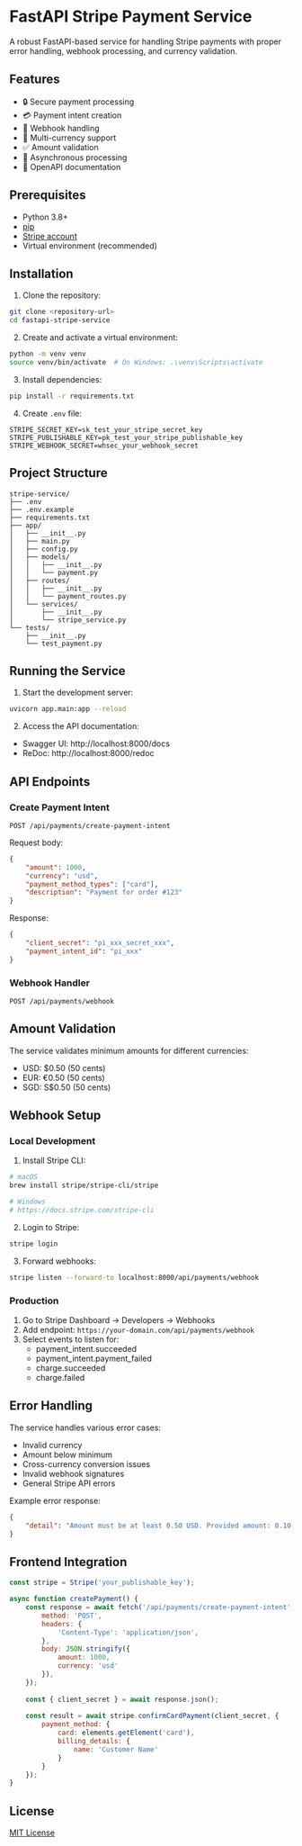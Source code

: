 # FastAPI Stripe Payment Service

A robust FastAPI-based service for handling Stripe payments with proper error handling, webhook processing, and currency validation.

## Features

- 🔒 Secure payment processing
- 💳 Payment intent creation
- 🔄 Webhook handling
- 💱 Multi-currency support
- ✅ Amount validation
- 🚀 Asynchronous processing
- 📝 OpenAPI documentation

## Prerequisites

- Python 3.8+
- [pip](https://pypi.org/project/pip/)
- [Stripe account](https://dashboard.stripe.com/register)
- Virtual environment (recommended)

## Installation

1. Clone the repository:
```bash
git clone <repository-url>
cd fastapi-stripe-service
```

2. Create and activate a virtual environment:
```bash
python -m venv venv
source venv/bin/activate  # On Windows: .\venv\Scripts\activate
```

3. Install dependencies:
```bash
pip install -r requirements.txt
```

4. Create `.env` file:
```env
STRIPE_SECRET_KEY=sk_test_your_stripe_secret_key
STRIPE_PUBLISHABLE_KEY=pk_test_your_stripe_publishable_key
STRIPE_WEBHOOK_SECRET=whsec_your_webhook_secret
```

## Project Structure

```
stripe-service/
├── .env
├── .env.example
├── requirements.txt
├── app/
│   ├── __init__.py
│   ├── main.py
│   ├── config.py
│   ├── models/
│   │   ├── __init__.py
│   │   └── payment.py
│   ├── routes/
│   │   ├── __init__.py
│   │   └── payment_routes.py
│   └── services/
│       ├── __init__.py
│       └── stripe_service.py
└── tests/
    ├── __init__.py
    └── test_payment.py
```

## Running the Service

1. Start the development server:
```bash
uvicorn app.main:app --reload
```

2. Access the API documentation:
- Swagger UI: http://localhost:8000/docs
- ReDoc: http://localhost:8000/redoc

## API Endpoints

### Create Payment Intent
```http
POST /api/payments/create-payment-intent
```

Request body:
```json
{
    "amount": 1000,
    "currency": "usd",
    "payment_method_types": ["card"],
    "description": "Payment for order #123"
}
```

Response:
```json
{
    "client_secret": "pi_xxx_secret_xxx",
    "payment_intent_id": "pi_xxx"
}
```

### Webhook Handler
```http
POST /api/payments/webhook
```

## Amount Validation

The service validates minimum amounts for different currencies:
- USD: $0.50 (50 cents)
- EUR: €0.50 (50 cents)
- SGD: S$0.50 (50 cents)

## Webhook Setup

### Local Development

1. Install Stripe CLI:
```bash
# macOS
brew install stripe/stripe-cli/stripe

# Windows
# https://docs.stripe.com/stripe-cli
```

2. Login to Stripe:
```bash
stripe login
```

3. Forward webhooks:
```bash
stripe listen --forward-to localhost:8000/api/payments/webhook
```

### Production

1. Go to Stripe Dashboard → Developers → Webhooks
2. Add endpoint: `https://your-domain.com/api/payments/webhook`
3. Select events to listen for:
   - payment_intent.succeeded
   - payment_intent.payment_failed
   - charge.succeeded
   - charge.failed

## Error Handling

The service handles various error cases:
- Invalid currency
- Amount below minimum
- Cross-currency conversion issues
- Invalid webhook signatures
- General Stripe API errors

Example error response:
```json
{
    "detail": "Amount must be at least 0.50 USD. Provided amount: 0.10 USD"
}
```

## Frontend Integration

```javascript
const stripe = Stripe('your_publishable_key');

async function createPayment() {
    const response = await fetch('/api/payments/create-payment-intent', {
        method: 'POST',
        headers: {
            'Content-Type': 'application/json',
        },
        body: JSON.stringify({
            amount: 1000,
            currency: 'usd'
        }),
    });
    
    const { client_secret } = await response.json();
    
    const result = await stripe.confirmCardPayment(client_secret, {
        payment_method: {
            card: elements.getElement('card'),
            billing_details: {
                name: 'Customer Name'
            }
        }
    });
}
```

## License

[MIT License](LICENSE)
